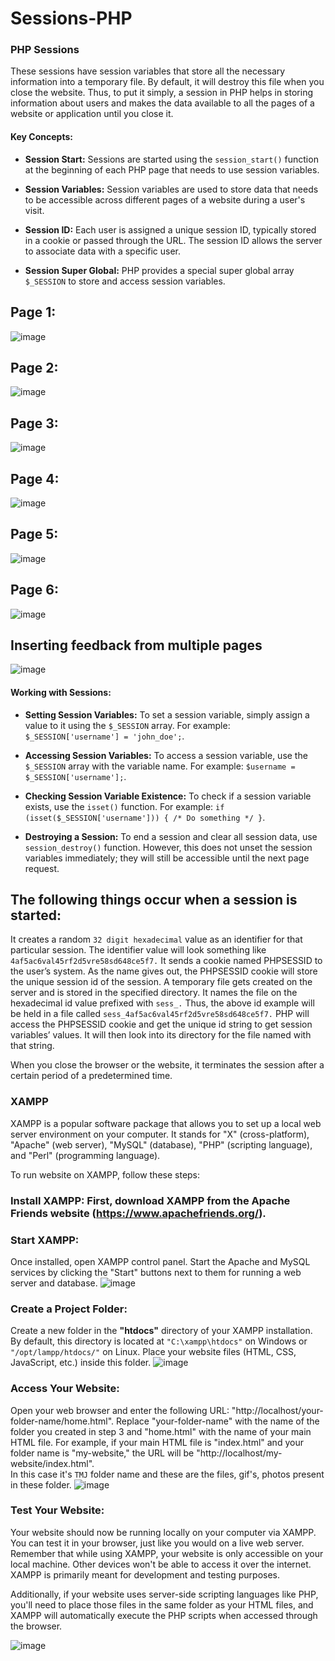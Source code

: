 # Sessions-PHP
### **PHP Sessions**
These sessions have session variables that store all the necessary information into a temporary file. By default, it will destroy this file when you close the website. Thus, to put it simply, a session in PHP helps in storing information about users and makes the data available to all the pages of a website or application until you close it.  
#### Key Concepts:

- **Session Start:** Sessions are started using the `session_start()` function at the beginning of each PHP page that needs to use session variables.

- **Session Variables:** Session variables are used to store data that needs to be accessible across different pages of a website during a user's visit.

- **Session ID:** Each user is assigned a unique session ID, typically stored in a cookie or passed through the URL. The session ID allows the server to associate data with a specific user.

- **Session Super Global:** PHP provides a special super global array `$_SESSION` to store and access session variables.


## Page 1:
![image](https://github.com/Tanvi-Jain01/Sessions-PHP/assets/123053700/97a54a67-d3e1-4772-a416-895512a4cccf)

## Page 2:
![image](https://github.com/Tanvi-Jain01/Sessions-PHP/assets/123053700/1d8c3e3e-aedb-4205-aaa8-c71b94a609c6)

## Page 3:
![image](https://github.com/Tanvi-Jain01/Sessions-PHP/assets/123053700/f81579f0-d9d7-4f20-bec8-28148a9e3692)

## Page 4:
![image](https://github.com/Tanvi-Jain01/Sessions-PHP/assets/123053700/f62836f9-3211-423b-a026-a3071190c9fe)

## Page 5:
![image](https://github.com/Tanvi-Jain01/Sessions-PHP/assets/123053700/69f52baf-3c60-435d-a88c-78e262343f8c)

## Page 6:
![image](https://github.com/Tanvi-Jain01/Sessions-PHP/assets/123053700/e7aa7296-7fd9-4a3d-87a7-19d9a18951f9)

## Inserting feedback from multiple pages
![image](https://github.com/Tanvi-Jain01/Sessions-PHP/assets/123053700/c1612812-bdb9-4e7c-ba40-1fe94af1638d)

#### Working with Sessions:

- **Setting Session Variables:** To set a session variable, simply assign a value to it using the `$_SESSION` array. For example: `$_SESSION['username'] = 'john_doe';`.

- **Accessing Session Variables:** To access a session variable, use the `$_SESSION` array with the variable name. For example: `$username = $_SESSION['username'];`.

- **Checking Session Variable Existence:** To check if a session variable exists, use the `isset()` function. For example: `if (isset($_SESSION['username'])) { /* Do something */ }`.

- **Destroying a Session:** To end a session and clear all session data, use `session_destroy()` function. However, this does not unset the session variables immediately; they will still be accessible until the next page request.


## The following things occur when a session is started:

It creates a random `32 digit hexadecimal` value as an identifier for that particular session. The identifier value will look something like `4af5ac6val45rf2d5vre58sd648ce5f7.`
It sends a cookie named PHPSESSID to the user’s system. As the name gives out, the PHPSESSID cookie will store the unique session id of the session.
A temporary file gets created on the server and is stored in the specified directory. It names the file on the hexadecimal id value prefixed with `sess_.` Thus, the above id example will be held in a file called `sess_4af5ac6val45rf2d5vre58sd648ce5f7.`
PHP will access the PHPSESSID cookie and get the unique id string to get session variables’ values. It will then look into its directory for the file named with that string.

When you close the browser or the website, it terminates the session after a certain period of a predetermined time.

### XAMPP
XAMPP is a popular software package that allows you to set up a local web server environment on your computer. It stands for "X" (cross-platform), "Apache" (web server), "MySQL" (database), "PHP" (scripting language), and "Perl" (programming language).

To run website on XAMPP, follow these steps:

### Install XAMPP: First, download XAMPP from the Apache Friends website (https://www.apachefriends.org/).

### Start XAMPP:

Once installed, open XAMPP control panel.
Start the Apache and MySQL services by clicking the "Start" buttons next to them for running a web server and database.
![image](https://github.com/Tanvi-Jain01/Sessions-PHP/assets/123053700/ecf83cc6-063d-4903-9055-dd08be920f48)


### Create a Project Folder:

Create a new folder in the **"htdocs"** directory of your XAMPP installation. By default, this directory is located at `"C:\xampp\htdocs"` on Windows or `"/opt/lampp/htdocs/"` on Linux.
Place your website files (HTML, CSS, JavaScript, etc.) inside this folder.
![image](https://github.com/Tanvi-Jain01/Sessions-PHP/assets/123053700/e5fdb379-bc8c-468a-a8db-30ef49d60bda)


### Access Your Website:

Open your web browser and enter the following URL: "http://localhost/your-folder-name/home.html". Replace "your-folder-name" with the name of the folder you created in step 3 and "home.html" with the name of your main HTML file.
For example, if your main HTML file is "index.html" and your folder name is "my-website," the URL will be "http://localhost/my-website/index.html".  
In this case it's `TMJ` folder name and these are the files, gif's, photos present in these folder.
![image](https://github.com/Tanvi-Jain01/Sessions-PHP/assets/123053700/85ba9f34-e7e7-429e-996c-d8d57e0f78fe)


### Test Your Website:
Your website should now be running locally on your computer via XAMPP. You can test it in your browser, just like you would on a live web server.
Remember that while using XAMPP, your website is only accessible on your local machine. Other devices won't be able to access it over the internet. XAMPP is primarily meant for development and testing purposes.

Additionally, if your website uses server-side scripting languages like PHP, you'll need to place those files in the same folder as your HTML files, and XAMPP will automatically execute the PHP scripts when accessed through the browser.

![image](https://github.com/Tanvi-Jain01/Sessions-PHP/assets/123053700/242e7ed2-f336-413f-a9cb-2e577f6c8aa1)






